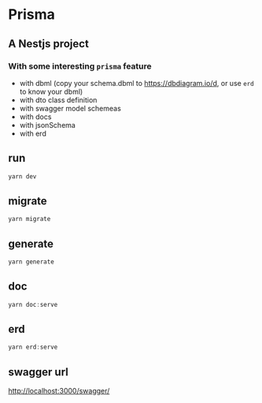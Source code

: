 # Prisma
## A Nestjs project
### With some interesting `prisma` feature
- with dbml (copy your schema.dbml to https://dbdiagram.io/d, or use `erd` to know your dbml)
- with dto class definition
- with swagger model schemeas
- with docs
- with jsonSchema
- with erd

## run
``` js
yarn dev
```

## migrate
``` js
yarn migrate
```

## generate
``` js
yarn generate
```

## doc
``` js
yarn doc:serve
```

## erd
``` js
yarn erd:serve
```

## swagger url
[http://localhost:3000/swagger/](http://localhost:3000/swagger/)